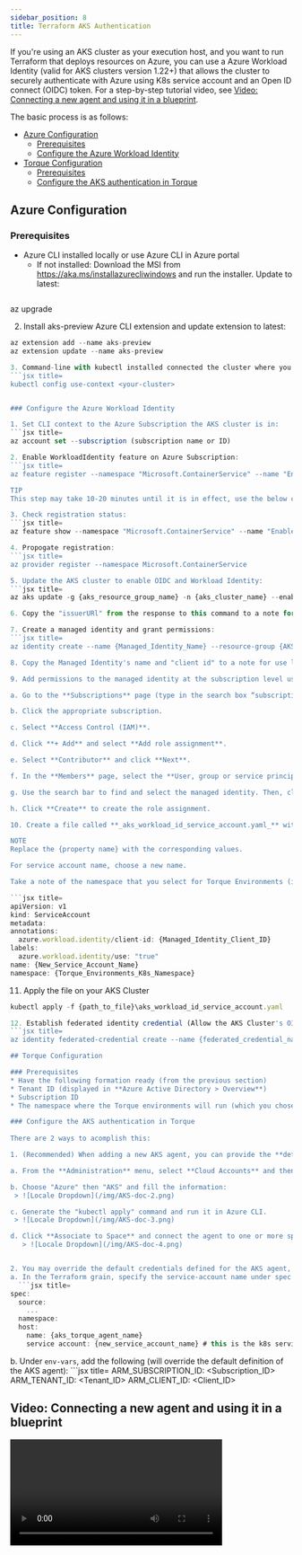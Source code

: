 ```yaml
---
sidebar_position: 8
title: Terraform AKS Authentication
---
```



If you're using an AKS cluster as your execution host, and you want to run Terraform that deploys resources on Azure, you can use a Azure Workload Identity (valid for AKS clusters version 1.22+) that allows the cluster to securely authenticate with Azure using K8s service account and an Open ID connect (OIDC) token.
For a step-by-step tutorial video, see [Video: Connecting a new agent and using it in a blueprint](#video-connecting-a-new-agent-and-using-it-in-a-blueprint).

The basic process is as follows:

* [Azure Configuration](#azure-configuration)
  * [Prerequisites](#prerequisites)
  * [Configure the Azure Workload Identity](#configure-the-azure-workload-identity)
* [Torque Configuration](#torque-configuration)
  * [Prerequisites](#prerequisites-1)
  * [Configure the AKS authentication in Torque](#configure-the-aks-authentication-in-torque)

## Azure Configuration

### Prerequisites

* Azure CLI installed locally or use Azure CLI in Azure portal
  * If not installed: Download the MSI from https://aka.ms/installazurecliwindows and run the installer.
Update to latest:
  ```jsx title=
az upgrade

2. Install aks-preview Azure CLI extension and update extension to latest:
  ```jsx title=
az extension add --name aks-preview
az extension update --name aks-preview

3. Command-line with kubectl installed connected the cluster where you installed the Torque agent. To connect to the cluster use:
  ```jsx title=
kubectl config use-context <your-cluster>


### Configure the Azure Workload Identity

1. Set CLI context to the Azure Subscription the AKS cluster is in:
  ```jsx title=
az account set --subscription (subscription name or ID)

2. Enable WorkloadIdentity feature on Azure Subscription:
  ```jsx title=
az feature register --namespace "Microsoft.ContainerService" --name "EnableWorkloadIdentityPreview"

TIP
This step may take 10-20 minutes until it is in effect, use the below command to check the state of the registration until it says "Registered"

3. Check registration status:
  ```jsx title=
az feature show --namespace "Microsoft.ContainerService" --name "EnableWorkloadIdentityPreview"

4. Propogate registration:
  ```jsx title=
az provider register --namespace Microsoft.ContainerService

5. Update the AKS cluster to enable OIDC and Workload Identity:
  ```jsx title=
az aks update -g {aks_resource_group_name} -n {aks_cluster_name} --enable-oidc-issuer --enable-workload-identity  

6. Copy the "issuerURl" from the response to this command to a note for use later as OIDC_ISSUER_URL.

7. Create a managed identity and grant permissions:
  ```jsx title=
az identity create --name {Managed_Identity_Name} --resource-group {AKS_Resource_Group_Name} --location {resource_group_location} --subscription {aks_cluster_subscription_id}

8. Copy the Managed Identity's name and "client id" to a note for use later.

9. Add permissions to the managed identity at the subscription level using Azure portal (this example uses the "contributor" role. You can select a different role, that has enough permissions to run your terraform modules):

  a. Go to the **Subscriptions** page (type in the search box “subscriptions”).

  b. Click the appropriate subscription.

  c. Select **Access Control (IAM)**.

  d. Click **+ Add** and select **Add role assignment**.

  e. Select **Contributor** and click **Next**.

  f. In the **Members** page, select the **User, group or service principle** option and click the *+ Select members* link.

  g. Use the search bar to find and select the managed identity. Then, click **Select**.

  h. Click **Create** to create the role assignment.

10. Create a file called **_aks_workload_id_service_account.yaml_** with the below content:

NOTE
Replace the {property name} with the corresponding values.

For service account name, choose a new name.

Take a note of the namespace that you select for Torque Environments (it will be in use in the next part - Torque configuration)

```jsx title=
apiVersion: v1
kind: ServiceAccount
metadata:
  annotations:
    azure.workload.identity/client-id: {Managed_Identity_Client_ID}
  labels:
    azure.workload.identity/use: "true"
  name: {New_Service_Account_Name}
  namespace: {Torque_Environments_K8s_Namespace} 
```
11. Apply the file on your AKS Cluster
  ```jsx title=
kubectl apply -f {path_to_file}\aks_workload_id_service_account.yaml  

12. Establish federated identity credential (Allow the AKS Cluster's OIDC provider access to the Managed Identity via the service account)
  ```jsx title=
az identity federated-credential create --name {federated_credential_name} --identity-name {managed_identity_name} --resource-group {managed_identity_resource_group} --issuer {AKS_cluster_OIDC_issuer_URL} --subject system:serviceaccount:{Torque_Environments_K8s_namespace}:{service_account_name}

## Torque Configuration

### Prerequisites
* Have the following formation ready (from the previous section)
  * Tenant ID (displayed in **Azure Active Directory > Overview**)
  * Subscription ID
  * The namespace where the Torque environments will run (which you chose previously) and the service account name (which you also created in the previous step).

### Configure the AKS authentication in Torque
                                                                    
 There are 2 ways to acomplish this:

1. (Recommended) When adding a new AKS agent, you can provide the **default tenant Id**, and when attaching it a space you can provide the **default_subscription**.

  a. From the **Administration** menu, select **Cloud Accounts** and then **Connect a Cloud**.
  
  b. Choose "Azure" then "AKS" and fill the information:
   > ![Locale Dropdown](/img/AKS-doc-2.png)

  c. Generate the "kubectl apply" command and run it in Azure CLI.
   > ![Locale Dropdown](/img/AKS-doc-3.png)

  d. Click **Associate to Space** and connect the agent to one or more spaces. Select the namespace and the service account you configured in the previous step.
     > ![Locale Dropdown](/img/AKS-doc-4.png)


2. You may override the default credentials defined for the AKS agent, or define the credentials if no credentials were configured as the default.
  a. In the Terraform grain, specify the service-account name under spec > host:
    ```jsx title=
  spec:
    source:
      ...
    namespace:
    host:
      name: {aks_torque_agent_name}
      service account: {new_service_account_name} # this is the k8s service account created above    
  ```
  b. Under ```env-vars```, add the following (will override the default definition of the AKS agent):
    ```jsx title=
  ARM_SUBSCRIPTION_ID: <Subscription_ID>
  ARM_TENANT_ID: <Tenant_ID>
  ARM_CLIENT_ID: <Client_ID>


## Video: Connecting a new agent and using it in a blueprint
<video controls width="75%">
  <source src="/img/connect azure agent.mp4"/>
</video>